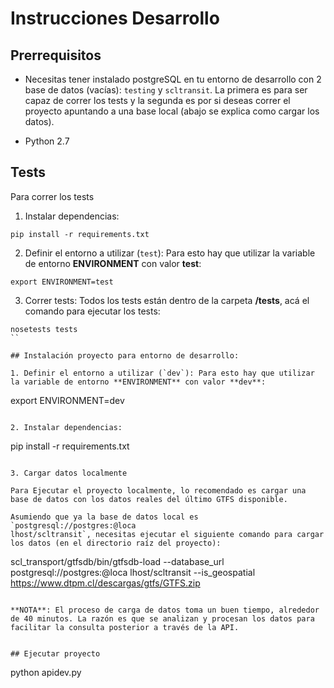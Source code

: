 
# Instrucciones Desarrollo

## Prerrequisitos

- Necesitas tener instalado postgreSQL en tu entorno de desarrollo con 2 base de datos (vacías): `testing` y `scltransit`. La primera es para ser capaz de correr los tests y la segunda es por si deseas correr el proyecto apuntando a una base local (abajo se explica como cargar los datos).

- Python 2.7

## Tests

Para correr los tests

1. Instalar dependencias:

```
pip install -r requirements.txt
```

2. Definir el entorno a utilizar (`test`): Para esto hay que utilizar la variable de entorno **ENVIRONMENT** con valor **test**:

```
export ENVIRONMENT=test
```

3. Correr tests: Todos los tests están dentro de la carpeta **/tests**, acá el comando para ejecutar los tests:

```
nosetests tests
``

## Instalación proyecto para entorno de desarrollo:

1. Definir el entorno a utilizar (`dev`): Para esto hay que utilizar la variable de entorno **ENVIRONMENT** con valor **dev**:

```
export ENVIRONMENT=dev
```

2. Instalar dependencias:

```
pip install -r requirements.txt
```

3. Cargar datos localmente

Para Ejecutar el proyecto localmente, lo recomendado es cargar una base de datos con los datos reales del último GTFS disponible.

Asumiendo que ya la base de datos local es `postgresql://postgres:@loca
lhost/scltransit`, necesitas ejecutar el siguiente comando para cargar los datos (en el directorio raíz del proyecto):

```
scl_transport/gtfsdb/bin/gtfsdb-load --database_url postgresql://postgres:@loca
lhost/scltransit --is_geospatial https://www.dtpm.cl/descargas/gtfs/GTFS.zip
```

**NOTA**: El proceso de carga de datos toma un buen tiempo, alrededor de 40 minutos. La razón es que se analizan y procesan los datos para facilitar la consulta posterior a través de la API. 


## Ejecutar proyecto

```
python apidev.py
```

